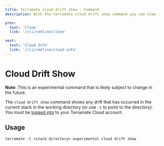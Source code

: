 ```yaml
---
title: terramate cloud drift show - Command
description: With the terramate cloud drift show command you can view the drift that has occurred on a stack

prev:
  text: 'Clone'
  link: '/cli/cmdline/clone'

next:
  text: 'Cloud Info'
  link: '/cli/cmdline/cloud-info'
---
```


# Cloud Drift Show

**Note:** This is an experimental command that is likely subject to change in the future.

The `cloud drift show` command shows any drift that has occurred in the current stack in the working directory (or use `-C` to point to the directory). You must be [logged into](./cloud-login.md) to your Terramate Cloud account.

## Usage

`terramate -C <stack-directory> experimental cloud drift show`
